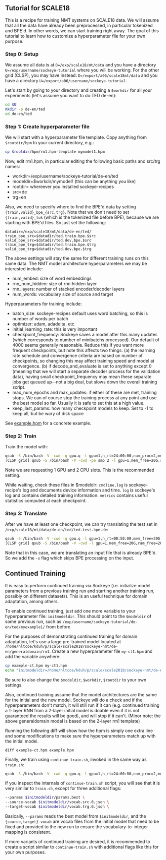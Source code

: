 ## Tutorial for SCALE18 

This is a recipe for training NMT systems on SCALE18 data. 
We will assume that all the data have already been preprocessed, in particular tokenized and BPE'd. In other words, we can start training right away. The goal of this tutorial to learn how to customize a hyperparameter file for your own purpose. 


### Step 0: Setup

We assume all data is at `D=/exp/scale18/mt/data` and you have a directory `U=/exp/username/sockeye-tutorial` where you will be working. For the other grid (CLSP), you may have instead: `D=/export/a06/scale18mt/data` and you have a directory `U=/export/a06/username/sockeye-tutorial`.

Let's start by going to your directory and creating a `$workdir` for all your experiments (let's assume you want to do TED de-en):

```bash
cd $U
mkdir -p de-en/ted
cd de-en/ted
```

### Step 1: Create hyperparameter file

We will start with a hyperparameter file template. Copy anything from `$rootdir/hpm` to your current directory, e.g.:

```bash
cp $rootdir/hpm/rm1.hpm-template mymodel1.hpm
```

Now, edit rm1.hpm, in particular editing the following basic paths and src/trg names:

* workdir=/exp/username/sockeye-tutorial/de-en/ted
* modeldir=$workdir/mymodel1 (this can be anything you like)
* rootdir= whereever you installed sockeye-recipes
* src=de
* trg=en

Also, we need to specify where to find the BPE'd data by setting `{train,valid}_bpe_{src,trg}`. Note that we don't need to set `{train,valid}_tok` (which is the tokenized file before BPE), because we are starting with BPE'd files. So just set the following:

```
datadir=/exp/scale18/mt/data/de-en/ted/
train_bpe_src=$datadir/ted.train.bpe.$src
valid_bpe_src=$datadir/ted.dev.bpe.$src
train_bpe_trg=$datadir/ted.train.bpe.$trg
valid_bpe_trg=$datadir/ted.dev.bpe.$trg
```

The above settings will stay the same for different training runs on this same data. The NMT model architecture hyperparameters we may be interested include:

* num_embed: size of word embeddings
* rnn_num_hidden: size of rnn hidden layer
* rnn_layers: number of stacked encoder/decoder layers
* num_words: vocabulary size of source and target

Hyperparameters for training include: 
* batch_size: sockeye-recipes default uses word batching, so this is number of words per batch
* optimizer: adam, adadelta, etc.
* initial_learning_rate: this is very important
* checkpoint_frequency: Sockeye saves a model after this many updates (which corresponds to number of minibatchs processed). Our default of 4000 seems generally reasonable. Reduce this if you want more frequent checkpoints, but note this affects two things: (a) the learning rate schedule and convergence criteria are based on number of checkpoints, so changing this may affect training speed and model at convergence. (b) if decode_and_evaluate is set to anything except 0 (meaning that we will start a separate decoder process for the validation data), having small checkpoint_frequency may mean these separate jobs get queued up--not a big deal, but slows down the overall training script. 
* max_num_epochs and max_updates: if either of these are met, training stops. We can of course stop the training process at any point and use the best model so far. Usually it is safe to set this at a high value. 
* keep_last_params: how many checkpoint models to keep. Set to -1 to keep all, but be wary of disk space

See [example.hpm](example.hpm) for a concrete example. 

### Step 2: Train

Train the model with:
```bash
qsub -S /bin/bash -V -cwd -q gpu.q -l gpu=1,h_rt=24:00:00,num_proc=2,mem_free=20G -j y path/to/sockeye-recipes/scripts/train.sh -p mymodel1.hpm -e sockeye_gpu
[CLSP grid] qsub -S /bin/bash -V -cwd -pe smp 2 -l gpu=1,mem_free=20G,ram_free=20G -j y path/to/sockeye-recipes/scripts/train.sh -p mymodel1.hpm -e sockeye_gpu

```

Note we are requesting 1 GPU and 2 CPU slots. This is the recommended setting. 

While waiting, check these files in $modeldir: `cmdline.log` is sockeye-recipe's log and documents device information and time. `log` is sockeye's log and contains detailed training information. `metrics` contains useful statistics computed at each checkpoint. 

### Step 3: Translate

After we have at least one checkpoint, we can try translating the test set in `/exp/scale18/mt/data/de-en/ted/ted.test.bpe.de`:

```bash
qsub -S /bin/bash -V -cwd -q gpu.q -l gpu=1,h_rt=00:50:00,mem_free=20G -j y path/to/sockeye-recipes/scripts/translate.sh -i /exp/scale18/mt/data/de-en/ted/ted.test.bpe.de -o mymodel1/ted.test.tok.en.1best -p mymodel1.hpm -e sockeye_gpu -s
[CLSP grid] qsub -S /bin/bash -V -cwd -l gpu=1,mem_free=20G,ram_free=20G -j y path/to/sockeye-recipes/scripts/translate.sh -i /exp/scale18/mt/data/de-en/ted/ted.test.bpe.de -o mymodel1/ted.test.tok.en.1best -p mymodel1.hpm -e sockeye_gpu -s
```

Note that in this case, we are translating an input file that is already BPE'd. So we add the `-s` flag which skips BPE processing on the input. 

## Continued Training

It is easy to perform continued training via Sockeye (i.e. initialize model parameters from a previous training run and starting another training run, possibly on different datasets). This is an useful technique for domain adaptation, among others.

To enable continued training, just add one more variable to your hyperparameter file: `initmodeldir`. This should point to the `$modeldir` of some previous run, such as `/exp/username/sockeye-tutorial/de-en/ted/myexample1/` from before. 

For the purposes of demonstrating continued training for domain adaptation, let's use a large pre-trained model located at `/home/hltcoe/kduh/p/scale/scale2018/sockeye-nmt/de-en/generaldomain/rm1`. Create a new hyperparameter file `my-ct1.hpm` and add the variable anywhere:

```bash
cp example-ct.hpm my-ct1.hpm
echo "initmodeldir=/home/hltcoe/kduh/p/scale/scale2018/sockeye-nmt/de-en/generaldomain/rm1" >> my-ct1.hpm
```

Be sure to also change the `$modeldir`, `$workdir`, `$rootdir` to your own settings. 

Also, continued training assume that the model architectures are the same for the initial and the new model. Sockeye will do a check and if the hyperparameters don't match, it will still run if it can (e.g. continued training a 1-layer RNN from a 2-layer initial model is doable even if it is not guaranteed the results will be good), and will stop if it can't. (Minor note: the above generaldomain model is based on the 2-layer rm1 template)

Running the following diff will show how the hpm is simply one extra line and some modifications to make sure the hyperparameters match up with the initial model. 
```
diff example-ct.hpm example.hpm
```

Finally, we train using `continue-train.sh`, invoked in the same way as `train.sh`:

```bash
qsub -S /bin/bash -V -cwd -q gpu.q -l gpu=1,h_rt=24:00:00,num_proc=2,mem_free=20G -j y path/to/sockeye-recipes/scripts/continue-train.sh -p my-ct1.hpm -e sockeye_gpu
```

If you inspect the internals of `continue-train.sh` script, you will see that it is very similar to `train.sh`, except for three additional flags:

```bash
--params $initmodeldir/params.best \
--source-vocab $initmodeldir/vocab.src.0.json \
--target-vocab $initmodeldir/vocab.trg.0.json \
```

Basically, `--params` reads the best model from `$initmodeldir`, and the `{source,target}-vocab` are vocab files from the initial model that need to be fixed and provided to the new run to ensure the vocabulary-to-integer mapping is consistent. 

If more variants of continued training are desired, it is recommended to create a script similar to `continue-train.sh` with additional flags like this for your own purposes. 
